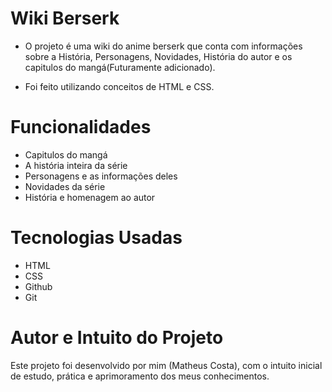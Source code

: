 # Wiki Berserk

- O projeto é uma wiki do anime berserk que conta com informações sobre a História, Personagens, Novidades, História do autor e os capitulos do mangá(Futuramente adicionado).

- Foi feito utilizando conceitos de HTML e CSS.

# Funcionalidades

- Capitulos do mangá
- A história inteira da série
- Personagens e as informações deles
- Novidades da série
- História e homenagem ao autor

# Tecnologias Usadas

- HTML
- CSS
- Github
- Git

# Autor e Intuito do Projeto

Este projeto foi desenvolvido por mim (Matheus Costa), com o intuito inicial de estudo, prática e aprimoramento dos meus conhecimentos.
